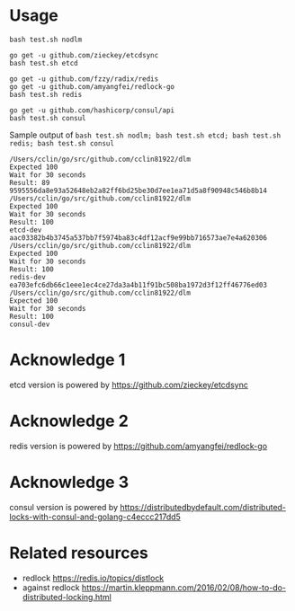 # Usage

```
bash test.sh nodlm

go get -u github.com/zieckey/etcdsync
bash test.sh etcd

go get -u github.com/fzzy/radix/redis
go get -u github.com/amyangfei/redlock-go
bash test.sh redis

go get -u github.com/hashicorp/consul/api
bash test.sh consul

```

Sample output of `bash test.sh nodlm; bash test.sh etcd; bash test.sh redis; bash test.sh consul`

```
/Users/cclin/go/src/github.com/cclin81922/dlm
Expected 100
Wait for 30 seconds
Result: 89
9595556da8e93a52648eb2a82ff6bd25be30d7ee1ea71d5a8f90948c546b8b14
/Users/cclin/go/src/github.com/cclin81922/dlm
Expected 100
Wait for 30 seconds
Result: 100
etcd-dev
aac03382b4b3745a537bb7f5974ba83c4df12acf9e99bb716573ae7e4a620306
/Users/cclin/go/src/github.com/cclin81922/dlm
Expected 100
Wait for 30 seconds
Result: 100
redis-dev
ea703efc6db66c1eee1ec4ce27da3a4b11f91bc508ba1972d3f12ff46776ed03
/Users/cclin/go/src/github.com/cclin81922/dlm
Expected 100
Wait for 30 seconds
Result: 100
consul-dev
```

# Acknowledge 1

etcd version is powered by https://github.com/zieckey/etcdsync

# Acknowledge 2

redis version is powered by https://github.com/amyangfei/redlock-go

# Acknowledge 3

consul version is powered by https://distributedbydefault.com/distributed-locks-with-consul-and-golang-c4eccc217dd5

# Related resources

* redlock https://redis.io/topics/distlock
* against redlock https://martin.kleppmann.com/2016/02/08/how-to-do-distributed-locking.html
